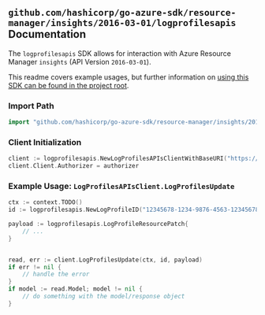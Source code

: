 
## `github.com/hashicorp/go-azure-sdk/resource-manager/insights/2016-03-01/logprofilesapis` Documentation

The `logprofilesapis` SDK allows for interaction with Azure Resource Manager `insights` (API Version `2016-03-01`).

This readme covers example usages, but further information on [using this SDK can be found in the project root](https://github.com/hashicorp/go-azure-sdk/tree/main/docs).

### Import Path

```go
import "github.com/hashicorp/go-azure-sdk/resource-manager/insights/2016-03-01/logprofilesapis"
```


### Client Initialization

```go
client := logprofilesapis.NewLogProfilesAPIsClientWithBaseURI("https://management.azure.com")
client.Client.Authorizer = authorizer
```


### Example Usage: `LogProfilesAPIsClient.LogProfilesUpdate`

```go
ctx := context.TODO()
id := logprofilesapis.NewLogProfileID("12345678-1234-9876-4563-123456789012", "logProfileName")

payload := logprofilesapis.LogProfileResourcePatch{
	// ...
}


read, err := client.LogProfilesUpdate(ctx, id, payload)
if err != nil {
	// handle the error
}
if model := read.Model; model != nil {
	// do something with the model/response object
}
```
